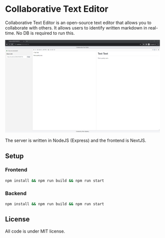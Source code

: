 # Collaborative Text Editor

Collaborative Text Editor is an open-source text editor that allows you to collaborate with others. It allows users to identify written markdown in real-time. No DB is required to run this. 

![Homepage image](./public/view.png "Homepage")

The server is written in NodeJS (Express) and the frontend is NextJS.


## Setup 

### Frontend
```bash
npm install && npm run build && npm run start
```

### Backend
```bash
npm install && npm run build && npm run start
```

## License

All code is under MIT license. 
